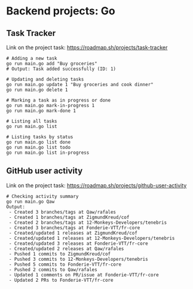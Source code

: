 # Backend projects: Go

## Task Tracker

Link on the project task: https://roadmap.sh/projects/task-tracker

```
# Adding a new task
go run main.go add "Buy groceries"
# Output: Task added successfully (ID: 1)

# Updating and deleting tasks
go run main.go update 1 "Buy groceries and cook dinner"
go run main.go delete 1

# Marking a task as in progress or done
go run main.go mark-in-progress 1
go run main.go mark-done 1

# Listing all tasks
go run main.go list

# Listing tasks by status
go run main.go list done
go run main.go list todo
go run main.go list in-progress
```
## GitHub user activity

Link on the project task: https://roadmap.sh/projects/github-user-activity

```
# Checking activity summary
go run main.go Qaw
Output:
 - Created 3 branches/tags at Qaw/rafales
 - Created 1 branches/tags at ZigmundKreud/cof
 - Created 2 branches/tags at 12-Monkeys-Developers/tenebris
 - Created 3 branches/tags at Fonderie-VTT/fr-core
 - Created/updated 1 releases at ZigmundKreud/cof
 - Created/updated 1 releases at 12-Monkeys-Developers/tenebris
 - Created/updated 3 releases at Fonderie-VTT/fr-core
 - Created/updated 2 releases at Qaw/rafales
 - Pushed 1 commits to ZigmundKreud/cof
 - Pushed 3 commits to 12-Monkeys-Developers/tenebris
 - Pushed 5 commits to Fonderie-VTT/fr-core
 - Pushed 2 commits to Qaw/rafales
 - Updated 1 comments on PR/issue at Fonderie-VTT/fr-core
 - Updated 2 PRs to Fonderie-VTT/fr-core
```

